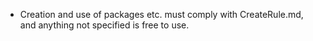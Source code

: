  - Creation and use of packages etc. must comply with CreateRule.md, and anything not specified is free to use.
